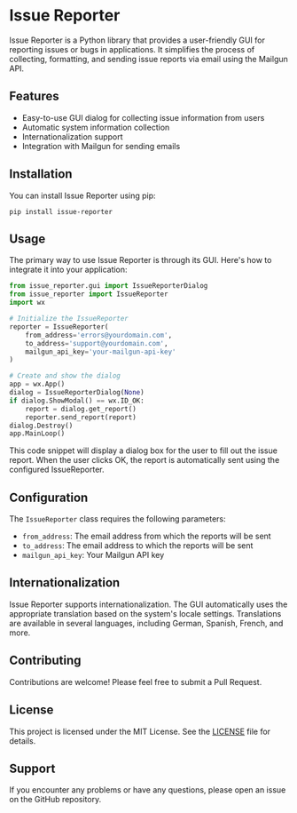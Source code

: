# Issue Reporter

Issue Reporter is a Python library that provides a user-friendly GUI for reporting issues or bugs in applications. It simplifies the process of collecting, formatting, and sending issue reports via email using the Mailgun API.

## Features

- Easy-to-use GUI dialog for collecting issue information from users
- Automatic system information collection
- Internationalization support
- Integration with Mailgun for sending emails

## Installation

You can install Issue Reporter using pip:

```
pip install issue-reporter
```

## Usage

The primary way to use Issue Reporter is through its GUI. Here's how to integrate it into your application:

```python
from issue_reporter.gui import IssueReporterDialog
from issue_reporter import IssueReporter
import wx

# Initialize the IssueReporter
reporter = IssueReporter(
    from_address='errors@yourdomain.com',
    to_address='support@yourdomain.com',
    mailgun_api_key='your-mailgun-api-key'
)

# Create and show the dialog
app = wx.App()
dialog = IssueReporterDialog(None)
if dialog.ShowModal() == wx.ID_OK:
    report = dialog.get_report()
    reporter.send_report(report)
dialog.Destroy()
app.MainLoop()
```

This code snippet will display a dialog box for the user to fill out the issue report. When the user clicks OK, the report is automatically sent using the configured IssueReporter.

## Configuration

The `IssueReporter` class requires the following parameters:

- `from_address`: The email address from which the reports will be sent
- `to_address`: The email address to which the reports will be sent
- `mailgun_api_key`: Your Mailgun API key

## Internationalization

Issue Reporter supports internationalization. The GUI automatically uses the appropriate translation based on the system's locale settings. Translations are available in several languages, including German, Spanish, French, and more.

## Contributing

Contributions are welcome! Please feel free to submit a Pull Request.

## License

This project is licensed under the MIT License. See the [LICENSE](LICENSE) file for details.

## Support

If you encounter any problems or have any questions, please open an issue on the GitHub repository.
